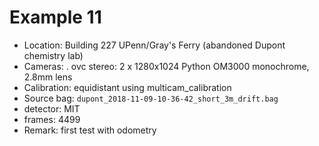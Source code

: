# Example 11

- Location: Building 227 UPenn/Gray's Ferry (abandoned Dupont chemistry lab)
- Cameras:
   . ovc stereo: 2 x  1280x1024 Python OM3000 monochrome, 2.8mm lens
- Calibration: equidistant using multicam_calibration
- Source bag: ``dupont_2018-11-09-10-36-42_short_3m_drift.bag``
- detector: MIT
- frames: 4499
- Remark: first test with odometry

